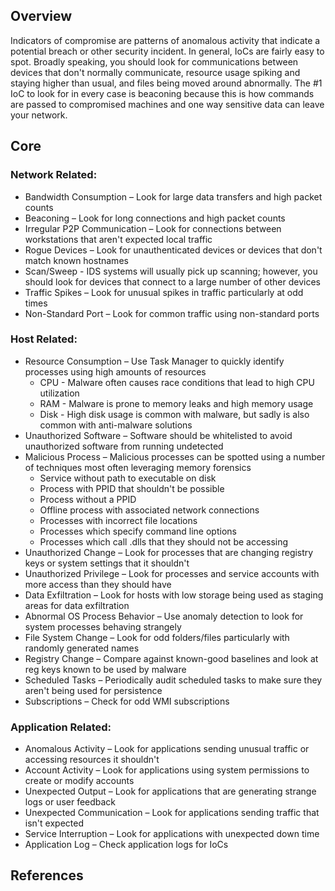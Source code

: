 ## Overview
Indicators of compromise are patterns of anomalous activity that indicate a potential breach or other security incident. In general, IoCs are fairly easy to spot. Broadly speaking, you should look for communications between devices that don't normally communicate, resource usage spiking and staying higher than usual, and files being moved around abnormally. The #1 IoC to look for in every case is beaconing because this is how commands are passed to compromised machines and one way sensitive data can leave your network.
## Core
### Network Related: 
- Bandwidth Consumption – Look for large data transfers and high packet counts 
- Beaconing – Look for long connections and high packet counts  
- Irregular P2P Communication – Look for connections between workstations that aren't expected local traffic 
- Rogue Devices – Look for unauthenticated devices or devices that don't match known hostnames 
- Scan/Sweep - IDS systems will usually pick up scanning; however, you should look for devices that connect to a large number of other devices 
- Traffic Spikes – Look for unusual spikes in traffic particularly at odd times 
- Non-Standard Port – Look for common traffic using non-standard ports
### Host Related: 
- Resource Consumption – Use Task Manager to quickly identify processes using high amounts of resources 
	-   CPU - Malware often causes race conditions that lead to high CPU utilization  
	-   RAM - Malware is prone to memory leaks and high memory usage   
	-   Disk - High disk usage is common with malware, but sadly is also common with anti-malware solutions  
- Unauthorized Software – Software should be whitelisted to avoid unauthorized software from running undetected 
- Malicious Process – Malicious processes can be spotted using a number of techniques most often leveraging memory forensics 
	-   Service without path to executable on disk 
	-   Process with PPID that shouldn't be possible 
	-   Process without a PPID  
	-   Offline process with associated network connections   
	-   Processes with incorrect file locations  
	-   Processes which specify command line options 
	-   Processes which call .dlls that they should not be accessing 
- Unauthorized Change – Look for processes that are changing registry keys or system settings that it shouldn't 
- Unauthorized Privilege – Look for processes and service accounts with more access than they should have 
- Data Exfiltration – Look for hosts with low storage being used as staging areas for data exfiltration 
- Abnormal OS Process Behavior – Use anomaly detection to look for system processes behaving strangely 
- File System Change – Look for odd folders/files particularly with randomly generated names 
- Registry Change – Compare against known-good baselines and look at reg keys known to be used by malware 
- Scheduled Tasks – Periodically audit scheduled tasks to make sure they aren't being used for persistence 
- Subscriptions – Check for odd WMI subscriptions
### Application Related: 
- Anomalous Activity – Look for applications sending unusual traffic or accessing resources it shouldn't 
- Account Activity – Look for applications using system permissions to create or modify accounts 
- Unexpected Output – Look for applications that are generating strange logs or user feedback 
- Unexpected Communication – Look for applications sending traffic that isn't expected 
- Service Interruption – Look for applications with unexpected down time  
- Application Log – Check application logs for IoCs
## References
